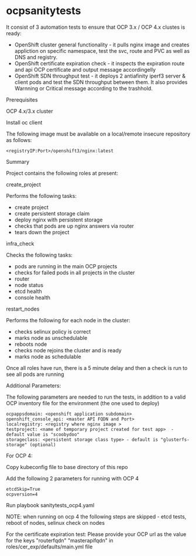 # ocpsanitytests
It consist of 3 automation tests to ensure that OCP 3.x / OCP 4.x clustes is ready:
- OpenShift cluster general functionality - it pulls nginx image and creates appliction on specific namespace, test the svc, route and PVC as well as DNS and registry. 
- OpenShift certificate expiration check - it inspects the expiration route and api OCP certificate and output message accordingelly 
- OpenShift SDN throughput test - it deploys 2 antiafinity iperf3 server & client pods and test the SDN throughput between them. It also provides Warnning or Critical message according to the trashhold.



Prerequisites

OCP 4.x/3.x cluster

Install oc client

The following image must be available on a local/remote insecure repository as follows:

    <registryIP:Port>/openshift3/nginx:latest


Summary

Project contains the following roles at present:

create_project

Performs the following tasks:
- create project
- create persistent storage claim
- deploy nginx with persistent storage
- checks that pods are up nginx answers via router
- tears down the project

infra_check

Checks the following tasks:
- pods are running in the main OCP projects
- checks for failed pods in all projects in the cluster
- router
- node status 
- etcd health
- console health

restart_nodes

Performs the following for each node in the cluster:
- checks selinux policy is correct
- marks node as unschedulable
- reboots node 
- checks node rejoins the cluster and is ready
- marks node as schedulable


Once all roles have run, there is a 5 minute delay and then a check is run to see all pods are running

Additional Parameters:

The following parameters are needed to run the tests, in addition to a valid OCP inventory file for the environment (the one used to deploy)

	ocpappsdomain: <openshift application subdomain>
	openshift_console_api: <master API FQDN and Port>
	localregistry: <registry where nginx image >
	testproject: <name of temporary project created for test app>  - default value is "scoobydoo"
    storageclass: <persistent storage class type> - default is "glusterfs-storage" (optional)

For OCP 4:

Copy kubeconfig file to base directory of this repo

Add the following 2 parameters for running with OCP 4

	etcdSkip=True
	ocpversion=4

Run playbook sanitytests_ocp4.yaml

NOTE:  when running on ocp 4 the following steps are skipped - etcd tests, reboot of nodes, selinux check on nodes


For the certificate expiration test:
Please provide your OCP url as the value for the keys "routerfqdn" "masterapifqdn"
in roles/cer_exp/defaults/main.yml file
